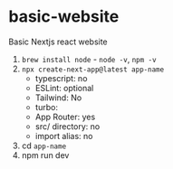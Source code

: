 # basic-website

Basic Nextjs react website

1. `brew install node` - `node -v`, `npm -v`
2. `npx create-next-app@latest app-name`
   - typescript: no
   - ESLint: optional
   - Tailwind: No
   - turbo:
   - App Router: yes
   - src/ directory: no
   - import alias: no
3. cd `app-name`
4. npm run dev
